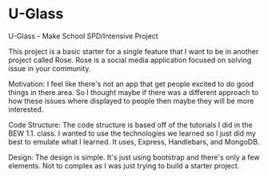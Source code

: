 # U-Glass
U-Glass - Make School SPD/Intensive Project

This project is a basic starter for a single feature that I want to be in another project called Rose. Rose is a social media application focused on solving issue in your community.

Motivation:
I feel like there's not an app that get people excited to do good things in there area. So I thought maybe if there was a different approach to how these issues where displayed to people then maybe they will be more interested.

Code Structure:
The code structure is based off of the tutorials I did in the BEW 1.1. class. I wanted to use the technologies we learned so I just did my best to emulate what I learned.
It uses, Express, Handlebars, and MongoDB.

Design:
The design is simple. It's just using bootstrap and there's only a few elements. Not to complex as I was just trying to build a starter project.
